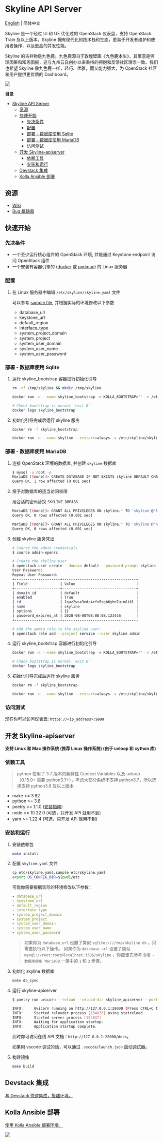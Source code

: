 # Skyline API Server

[English](./README.md) | 简体中文

Skyline 是一个经过 UI 和 UE 优化过的 OpenStack 仪表盘，支持 OpenStack Train 及以上版本。Skyline 拥有现代化的技术栈和生态，更易于开发者维护和使用者操作，以及更高的并发性能。

Skyline 的吉祥物是九色鹿。九色鹿源自于敦煌壁画《九色鹿本生》，其寓意是佛理因果和知恩图报，这与九州云自创办以来秉持的拥抱和反馈社区理念一致。我们也希望 Skyline 像九色鹿一样，轻巧、优雅，而又能力强大，为 OpenStack 社区和用户提供更优质的 Dashboard。

![](docs/images/OpenStack_Project_Skyline_horizontal.png)

**目录**

- [Skyline API Server](#skyline-api-server)
  - [资源](#资源)
  - [快速开始](#快速开始)
    - [先决条件](#先决条件)
    - [配置](#配置)
    - [部署 - 数据库使用 Sqlite](#部署---数据库使用-sqlite)
    - [部署 - 数据库使用 MariaDB](#部署---数据库使用-mariadb)
    - [访问测试](#访问测试)
  - [开发 Skyline-apiserver](#开发-skyline-apiserver)
    - [依赖工具](#依赖工具)
    - [安装和运行](#安装和运行)
  - [Devstack 集成](#devstack-集成)
  - [Kolla Ansible 部署](#kolla-ansible-部署)

## 资源

- [Wiki](https://wiki.openstack.org/wiki/Skyline)
- [Bug 跟踪器](https://launchpad.net/skyline-apiserver)

## 快速开始

### 先决条件

- 一个至少运行核心组件的 OpenStack 环境, 并能通过 Keystone endpoint 访问 OpenStack 组件
- 一个安装有容器引擎的 ([docker](https://docs.docker.com/engine/install/) 或 [podman](https://podman.io/getting-started/installation)) 的 Linux 服务器

### 配置

1. 在 Linux 服务器中编辑 `/etc/skyline/skyline.yaml` 文件

    可以参考 [sample file](etc/skyline.yaml.sample), 并根据实际的环境修改以下参数

    - database_url
    - keystone_url
    - default_region
    - interface_type
    - system_project_domain
    - system_project
    - system_user_domain
    - system_user_name
    - system_user_password

### 部署 - 数据库使用 Sqlite

1. 运行 skyline_bootstrap 容器进行初始化引导

    ```bash
    rm -rf /tmp/skyline && mkdir /tmp/skyline

    docker run -d --name skyline_bootstrap -e KOLLA_BOOTSTRAP="" -v /etc/skyline/skyline.yaml:/etc/skyline/skyline.yaml -v /tmp/skyline:/tmp --net=host 99cloud/skyline:latest

    # Check bootstrap is normal `exit 0`
    docker logs skyline_bootstrap
    ```

2. 初始化引导完成后运行 skyline 服务

    ```bash
    docker rm -f skyline_bootstrap

    docker run -d --name skyline --restart=always -v /etc/skyline/skyline.yaml:/etc/skyline/skyline.yaml -v /tmp/skyline:/tmp --net=host 99cloud/skyline:latest
    ```

### 部署 - 数据库使用 MariaDB

1. 连接 OpenStack 环境的数据库, 并创建 `skyline` 数据库

    ```bash
    $ mysql -u root -p
    MariaDB [(none)]> CREATE DATABASE IF NOT EXISTS skyline DEFAULT CHARACTER SET utf8 DEFAULT COLLATE utf8_general_ci;
    Query OK, 1 row affected (0.001 sec)
    ```

2. 授予对数据库的适当访问权限

    用合适的密码替换 `SKYLINE_DBPASS`

    ```bash
    MariaDB [(none)]> GRANT ALL PRIVILEGES ON skyline.* TO 'skyline'@'localhost' IDENTIFIED BY 'SKYLINE_DBPASS';
    Query OK, 0 rows affected (0.001 sec)

    MariaDB [(none)]> GRANT ALL PRIVILEGES ON skyline.* TO 'skyline'@'%'  IDENTIFIED BY 'SKYLINE_DBPASS';
    Query OK, 0 rows affected (0.001 sec)
    ```

3. 创建 skyline 服务凭证

    ```bash
    # Source the admin credentials
    $ source admin-openrc

    # Create the skyline user
    $ openstack user create --domain default --password-prompt skyline
    User Password:
    Repeat User Password:
    +---------------------+----------------------------------+
    | Field               | Value                            |
    +---------------------+----------------------------------+
    | domain_id           | default                          |
    | enabled             | True                             |
    | id                  | 1qaz2wsx3edc4rfv5tgb6yhn7ujm8ikl |
    | name                | skyline                          |
    | options             | {}                               |
    | password_expires_at | 2020-08-08T08:08:08.123456       |
    +---------------------+----------------------------------+

    # Add the admin role to the skyline user:
    $ openstack role add --project service --user skyline admin
    ```

4. 运行 skyline_bootstrap 容器进行初始化引导

    ```bash
    docker run -d --name skyline_bootstrap -e KOLLA_BOOTSTRAP="" -v /etc/skyline/skyline.yaml:/etc/skyline/skyline.yaml --net=host 99cloud/skyline:latest

    # Check bootstrap is normal `exit 0`
    docker logs skyline_bootstrap
    ```

5. 初始化引导完成后运行 skyline 服务

    ```bash
    docker rm -f skyline_bootstrap

    docker run -d --name skyline --restart=always -v /etc/skyline/skyline.yaml:/etc/skyline/skyline.yaml --net=host 99cloud/skyline:latest
    ```

### 访问测试

现在你可以访问仪表盘: `https://<ip_address>:9999`

## 开发 Skyline-apiserver

**支持 Linux 和 Mac 操作系统 (推荐 Linux 操作系统) (由于 uvloop 和 cython 库)**

### 依赖工具

> python 使用了 3.7 版本的新特性 Context Variables 以及 uvloop（0.15.0+ 需要 python3.7+），考虑大部分系统不支持 python3.7，所以选择支持 python3.8 及以上版本

- make >= 3.82
- python >= 3.8
- poetry >= 1.1.0 ([安装指南](https://python-poetry.org/docs/#installation))
- node >= 10.22.0 (可选，只开发 API 就用不到)
- yarn >= 1.22.4 (可选，只开发 API 就用不到)

### 安装和运行

1. 安装依赖包

    ```bash
    make install
    ```

2. 配置 `skyline.yaml` 文件

    ```bash
    cp etc/skyline.yaml.sample etc/skyline.yaml
    export OS_CONFIG_DIR=$(pwd)/etc
    ```

    可能你需要根据实际的环境修改以下参数：

    ```yaml
    - database_url
    - keystone_url
    - default_region
    - interface_type
    - system_project_domain
    - system_project
    - system_user_domain
    - system_user_name
    - system_user_password
    ```

    > 如果你为 `database_url` 设置了类似 `sqlite:////tmp/skyline.db` ，只需要执行以下操作。
    > 如果你为 `database_url` 设置了类似 `mysql://root:root@localhost:3306/skyline` ，你应该先参考 `部署 - 数据库使用 MariaDB` 一章中的 `1` 和 `2` 步骤。

3. 初始化 skyline 数据库

    ```bash
    make db_sync
    ```

4. 运行 skyline-apiserver

    ```bash
    $ poetry run uvicorn --reload --reload-dir skyline_apiserver --port 28000 --log-level debug skyline_apiserver.main:app

    INFO:     Uvicorn running on http://127.0.0.1:28000 (Press CTRL+C to quit)
    INFO:     Started reloader process [154033] using statreload
    INFO:     Started server process [154037]
    INFO:     Waiting for application startup.
    INFO:     Application startup complete.
    ```

    此时你可访问在线 API 文档：`http://127.0.0.1:28000/docs`。

    如果用 vscode 调试的话，可以通过 `.vscode/launch.json` 启动调试器。

5. 构建镜像

    ```bash
    make build
    ```

## Devstack 集成

[与 Devstack 快速集成，搭建环境。](./devstack/README.rst)

## Kolla Ansible 部署

[使用 Kolla Ansible 部署环境。](./kolla/README-zh_CN.md)

![](docs/images/nine-color-deer-64.png)
